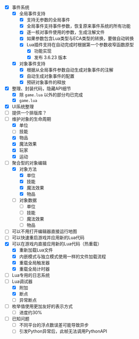 - [x] 事件系统
  - [x] 全局事件支持
    - [x] 支持无参数的全局事件
    - [x] 全局事件支持事件参数，恢复原来事件系统的所有功能
    - [x] 逐一核对事件使用的参数，生成注解文件
    - [x] 如果参数包含Lua类型与ECA类型的转换，要做自动转换
    - [x] Lua插件支持在自动完成时根据第一个参数收窄函数原型
      - [x] 功能实现
      - [x] 发布 3.6.23 版本
  - [x] 对象事件支持
    - [x] 根据从全局事件参数自动生成对象事件的注解
    - [x] 自动生成对象事件的配置
    - [x] 预研对象事件的释放
- [x] 整理、封装代码，隐藏API细节
  - [x] 除 `game.lua` 以外的部分均已完成
  - [x] `game.lua`
- [x] UI系统整理
- [ ] 提供一个排版库？
- [ ] 维护对象的生命周期
  - [x] 单位
  - [ ] 技能
  - [x] 物品
  - [x] 魔法效果
  - [x] 玩家
  - [x] 运动
- [ ] 聚合型的对象编辑
  - [x] 对象方法
    - [x] 单位
    - [x] 技能
    - [x] 魔法效果
    - [x] 物品
  - [ ] 对象数据
    - [ ] 单位
    - [ ] 技能
    - [ ] 魔法效果
    - [ ] 物品
- [ ] 可以不用打开编辑器直接运行地图
- [ ] 可以快速重启游戏并应用新的Lua代码
- [x] 可以在游戏内直接应用新的Lua代码（热重载）
  - [x] 重新加载Lua文件
  - [x] 内嵌模式与独立模式使用一样的文件加载流程
  - [x] 重载全局触发器
  - [x] 重载全局计时器
- [ ] Lua专用的日志系统
- [ ] Lua调试器
  - [x] 附加
  - [x] 断点
  - [ ] 异常断点
- [ ] 枚举值使用更加友好的表示方式
  - [ ] 进度约30%
- [ ] 已知问题
  - [ ] 不同平台的浮点数误差可能导致异步
  - [ ] 引发Python异常后，此帧无法调用PythonAPI
